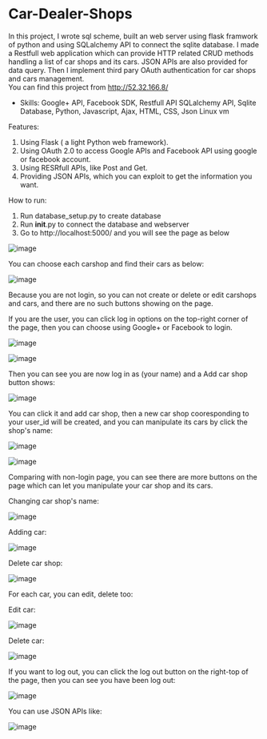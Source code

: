 # Car-Dealer-Shops


In this project, I wrote sql scheme, built an web server using flask framwork of python and using SQLalchemy API to connect the sqlite database. I made a Restfull web application which can provide HTTP related CRUD methods handling a list of car shops and its cars. JSON APIs are also provided for data query. Then I implement third pary OAuth authentication for car shops and cars management. <br/>
You can find this project from http://52.32.166.8/

- Skills: Google+ API, Facebook SDK, Restfull API SQLalchemy API, Sqlite Database, Python, Javascript, Ajax, HTML, CSS, Json Linux vm

Features: <br/>
1. Using Flask ( a light Python web framework).<br/>
2. Using OAuth 2.0 to access Google APIs and Facebook API using google or facebook account.<br/>
3. Using RESRfull APIs, like Post and Get.<br/>
4. Providing JSON APIs, which you can exploit to get the information you want.<br/>

How to run:<br/>
1. Run database_setup.py to create database<br/>
2. Run __init__.py to connect the database and webserver<br/>
3. Go to http://localhost:5000/ and you will see the page as below<br/>

![image](https://raw.githubusercontent.com/leiyudongyu/images/master/21.jpg)

You can choose each carshop and find their cars as below:

![image](https://raw.githubusercontent.com/leiyudongyu/images/master/22.jpg)

Because you are not login, so you can not create or delete or edit carshops and cars, and there are no such buttons showing on the page.

If you are the user, you can click log in options on the top-right corner of the page, then you can choose using Google+ or Facebook to login.

![image](https://raw.githubusercontent.com/leiyudongyu/images/master/23.jpg)

![image](https://raw.githubusercontent.com/leiyudongyu/images/master/24.jpg)

Then you can see you are now log in as (your name) and a Add car shop button shows:

![image](https://raw.githubusercontent.com/leiyudongyu/images/master/25.jpg)

You can click it and add car shop, then a new car shop cooresponding to your user_id will be created, and you can manipulate its cars by click the shop's name:

![image](https://raw.githubusercontent.com/leiyudongyu/images/master/26.jpg)

![image](https://raw.githubusercontent.com/leiyudongyu/images/master/27.jpg)

Comparing with non-login page, you can see there are more buttons on the page which can let you manipulate your car shop and its cars.

Changing car shop's name:

![image](https://raw.githubusercontent.com/leiyudongyu/images/master/28.jpg)

Adding car:

![image](https://raw.githubusercontent.com/leiyudongyu/images/master/29.jpg)

Delete car shop:

![image](https://raw.githubusercontent.com/leiyudongyu/images/master/30.jpg)

For each car, you can edit, delete too:

Edit car:

![image](https://raw.githubusercontent.com/leiyudongyu/images/master/31.jpg)

Delete car:

![image](https://raw.githubusercontent.com/leiyudongyu/images/master/32.jpg)

If you want to log out, you can click the log out button on the right-top of the page, then you can see you have been log out:

![image](https://raw.githubusercontent.com/leiyudongyu/images/master/33.jpg)

You can use JSON APIs like: 

![image](https://raw.githubusercontent.com/leiyudongyu/images/master/34.jpg)
